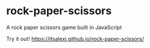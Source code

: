 # rock-paper-scissors

A rock paper scissors game built in JavaScript

Try it out! https://itsalexi.github.io/rock-paper-scissors/
